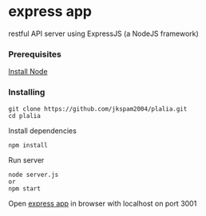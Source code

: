# express app
restful API server using ExpressJS (a NodeJS framework)

### Prerequisites
[Install Node](https://nodejs.org/en/download)

### Installing
```
git clone https://github.com/jkspam2004/plalia.git
cd plalia
```

Install dependencies
```
npm install
```

Run server
```
node server.js
or
npm start
```

Open [express app](http://localhost:3001) in browser with localhost on port 3001
